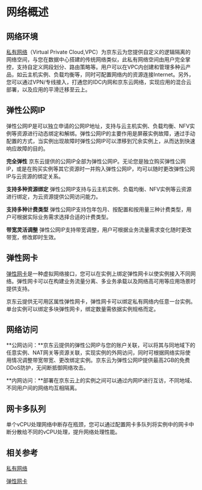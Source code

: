 # 网络概述
## 网络环境

[私有网络](http://docs.jdcloud.com/cn/virtual-private-cloud/product-overview)（Virtual Private Cloud,VPC）为京东云为您提供自定义的逻辑隔离的网络空间，与您在数据中心搭建的传统网络类似，此私有网络空间由用户完全掌控，支持自定义网段划分、路由策略等。用户可以在VPC内创建和管理多种云产品，如云主机实例、负载均衡等，同时可配置网络内的资源连接Internet。另外，您可以通过VPN/专线接入，打通您的IDC内网和京东云网络，实现应用的混合云部署，以及应用的平滑迁移至云上。

## 弹性公网IP

弹性公网IP是可以独立申请的公网IP地址，支持与云主机实例、负载均衡、NFV实例等资源进行动态绑定和解绑。弹性公网IP的主要作用是屏蔽实例故障，通过手动配置的方式，当实例出现故障时弹性公网IP可以漂移到冗余实例上，从而达到快速响应故障的目的。

**完全弹性** 京东云提供的公网IP全部为弹性公网IP。无论您是独立购买弹性公网IP，或是在购买实例等其它资源时一并购入弹性公网IP，均可以随时更改弹性公网IP与云资源的绑定关系。

**支持多种资源绑定** 弹性公网IP支持与云主机实例、负载均衡、NFV实例等云资源进行绑定，为云资源提供公网访问能力。

**支持多种计费类型** 弹性公网IP支持包年包月、按配置和按用量三种计费类型，用户可根据实际业务需求选择合适的计费类型。

**带宽灵活调整** 弹性公网IP支持带宽调整，用户可根据业务流量需求变化随时更改带宽，修改即时生效。

## 弹性网卡

[弹性网卡](http://docs.jdcloud.com/cn/elastic-network-interface/product-overview)是一种虚拟网络接口，您可以在实例上绑定弹性网卡以使实例接入不同网络。弹性网卡可以在构建业务流量分离、多业务承载以及网络高可用等应用场景时提供支持。

京东云提供无可用区属性弹性网卡，弹性网卡可以绑定私有网络内任意一台实例。单台实例可以绑定多块弹性网卡，绑定数量需依据实例规格而定。

## 网络访问


**公网访问：**京东云提供的弹性公网IP与您的账户关联，可以将其与同地域下的任意实例、NAT网关等资源关联，实现实例的外网访问，同时可根据网络实际使用情况调整带宽带宽、更改绑定实例。京东云为弹性公网IP提供最高2GB的免费DDoS防护，无间断抵御网络攻击。

**内网访问：**部署在京东云上的实例之间可以通过内网IP进行互访，不同地域、不同用户间的网络均互相隔离。

## 网卡多队列
单个vCPU处理网络中断存在瓶颈，您可以通过配置网卡多队列将实例中的网卡中断分散给不同的vCPU处理，提升网络处理性能。

## 相关参考

[私有网络](http://docs.jdcloud.com/cn/virtual-private-cloud/product-overview)

[弹性网卡](http://docs.jdcloud.com/cn/elastic-network-interface/product-overview)

